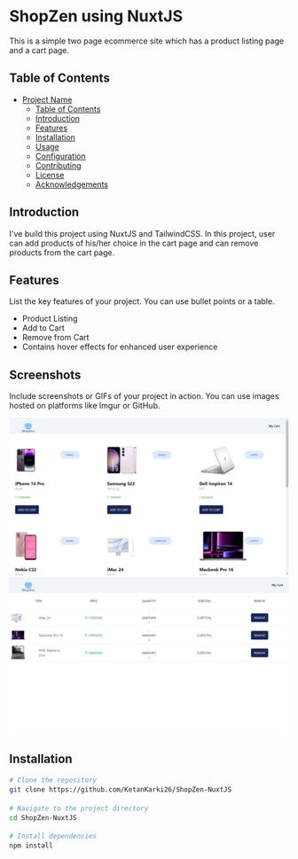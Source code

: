 # ShopZen using NuxtJS

This is a simple two page ecommerce site which has a product listing page and a cart page.

## Table of Contents

- [Project Name](#ShopZen-using-NuxtJS)
  - [Table of Contents](#table-of-contents)
  - [Introduction](#introduction)
  - [Features](#features)
  - [Installation](#installation)
  - [Usage](#usage)
  - [Configuration](#configuration)
  - [Contributing](#contributing)
  - [License](#license)
  - [Acknowledgements](#acknowledgements)

## Introduction

I've build this project using NuxtJS and TailwindCSS. In this project, user can add products of his/her choice in the cart page and can remove products from the cart page.

## Features

List the key features of your project. You can use bullet points or a table.

- Product Listing
- Add to Cart
- Remove from Cart
- Contains hover effects for enhanced user experience

## Screenshots

Include screenshots or GIFs of your project in action. You can use images hosted on platforms like Imgur or GitHub.

![Screenshot 1](screenshots/screenshot1.png)
![Screenshot 2](screenshots/screenshot2.png)

## Installation

```bash
# Clone the repository
git clone https://github.com/KetanKarki26/ShopZen-NuxtJS

# Navigate to the project directory
cd ShopZen-NuxtJS

# Install dependencies
npm install
```
